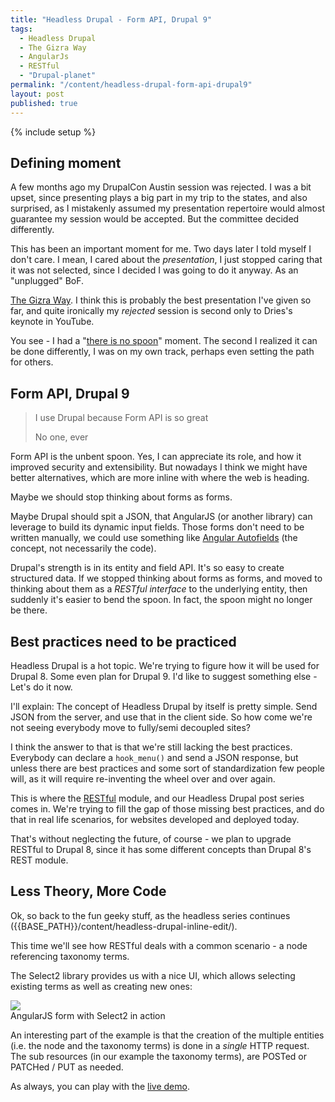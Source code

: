 ```yaml
---
title: "Headless Drupal - Form API, Drupal 9"
tags: 
  - Headless Drupal
  - The Gizra Way
  - AngularJs
  - RESTful
  - "Drupal-planet"
permalink: "/content/headless-drupal-form-api-drupal9"
layout: post
published: true
---
```


{% include setup %}

## Defining moment

A few months ago my DrupalCon Austin session was rejected. I was a bit upset, since presenting plays a big part in my trip to the states, and also surprised, as I mistakenly assumed my presentation repertoire would almost guarantee my session would be accepted. But the committee decided differently.

This has been an important moment for me. Two days later I told myself I don't care. I mean, I cared about the *presentation*, I just stopped caring that it was not selected, since I decided I was going to do it anyway. As an "unplugged" BoF.

[The Gizra Way](https://www.getpantheon.com/blog/drupal-development-gizra-way). I think this is probably the best presentation I've given so far, and quite ironically my *rejected* session is second only to Dries's keynote in YouTube.

You see - I had a "[there is no spoon](https://www.youtube.com/watch?v=dzm8kTIj_0M)" moment. The second I realized it can be done differently, I was on my own track, perhaps even setting the path for others.

## Form API, Drupal 9

> I use Drupal because Form API is so great <div class="small">No one, ever</div>

<!-- more -->

Form API is the unbent spoon. Yes, I can appreciate its role, and how it improved security and extensibility. But nowadays I think we might have better alternatives, which are more inline with where the web is heading. 

Maybe we should stop thinking about forms as forms.  

Maybe Drupal should spit a JSON, that AngularJS (or another library) can leverage to build its dynamic input fields. Those forms don't need to be written manually, we could use something like [Angular Autofields](http://justmaier.github.io/angular-autoFields-bootstrap/#demo) (the concept, not necessarily the code).

Drupal's strength is in its entity and field API. It's so easy to create structured data. If we stopped thinking about forms as forms, and moved to thinking about them as a *RESTful interface* to the underlying entity, then suddenly it's easier to bend the spoon. In fact, the spoon might no longer be there.

## Best practices need to be practiced

Headless Drupal is a hot topic. We're trying to figure how it will be used for Drupal 8. Some even plan for Drupal 9. I'd like to suggest something else - Let's do it now.

I'll explain: The concept of Headless Drupal by itself is pretty simple. Send JSON from the server, and use that in the client side. So how come we're not seeing everybody move to fully/semi decoupled sites?  

I think the answer to that is that we're still lacking the best practices. Everybody can declare a ``hook_menu()`` and send a JSON response, but unless there are best practices and some sort of standardization few people will, as it will require re-inventing the wheel over and over again.

This is where the [RESTful](https://github.com/Gizra/restful) module, and our Headless Drupal post series comes in. We're trying to fill the gap of those missing best practices, and do that in real life scenarios, for websites developed and deployed today.

That's without neglecting the future, of course - we plan to upgrade RESTful to Drupal 8, since it has some different concepts than Drupal 8's REST module.

## Less Theory, More Code

Ok, so back to the fun geeky stuff, as the headless series continues ({{BASE_PATH}}/content/headless-drupal-inline-edit/).

This time we'll see how RESTful deals with a common scenario - a node referencing taxonomy terms.

The Select2 library provides us with a nice UI, which allows selecting existing terms as well as creating new ones: 

<div class="thumbnail">
  <img src="{{BASE_PATH}}/assets/images/posts/headless-drupal-form-api-9/image1.gif" />
  
  <div class="caption">
    AngularJS form with Select2 in action
  </div>
</div>

An interesting part of the example is that the creation of the multiple entities (i.e. the node and the taxonomy terms) is done in a *single* HTTP request. The sub resources (in our example the taxonomy terms), are POSTed or PATCHed / PUT as needed.

As always, you can play with the [live demo](http://test-gizra-headless-drupal-inline-edit.gotpantheon.com/restful-example/form).